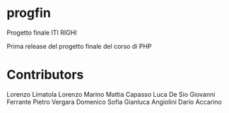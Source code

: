 # progfin
Progetto finale ITI RIGHI

Prima release del progetto finale del corso di PHP

# Contributors

Lorenzo Limatola
Lorenzo Marino
Mattia Capasso
Luca De Sio
Giovanni Ferrante Pietro Vergara
Domenico Sofia
Gianluca Angiolini
Dario Accarino